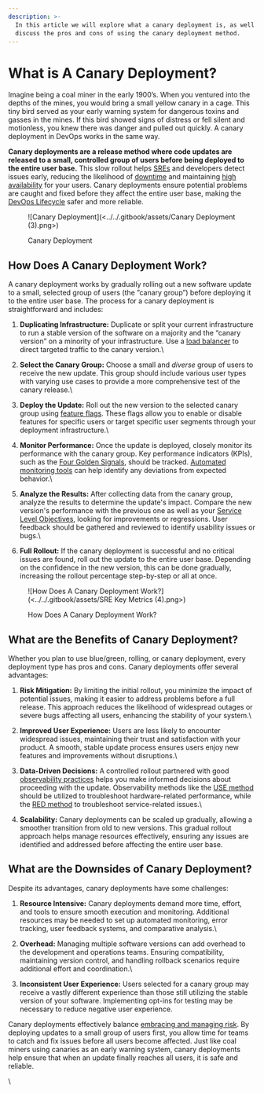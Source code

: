 ```yaml
---
description: >-
  In this article we will explore what a canary deployment is, as well as
  discuss the pros and cons of using the canary deployment method.
---
```


# What is A Canary Deployment?

Imagine being a coal miner in the early 1900’s. When you ventured into the depths of the mines, you would bring a small yellow canary in a cage. This tiny bird served as your early warning system for dangerous toxins and gasses in the mines. If this bird showed signs of distress or fell silent and motionless, you knew there was danger and pulled out quickly. A canary deployment in DevOps works in the same way.

**Canary deployments are a release method where code updates are released to a small, controlled group of users before being deployed to the entire user base.** This slow rollout helps [SREs](https://pagertree.com/learn/devops/what-is-site-reliability-engineering-sre) and developers detect issues early, reducing the likelihood of [downtime](https://pagertree.com/learn/incident-management/how-to-calculate-mttr-and-other-common-incident-recovery-metrics#downtime) and maintaining [high availability](https://pagertree.com/blog/sre-metrics-availability) for your users. Canary deployments ensure potential problems are caught and fixed before they affect the entire user base, making the [DevOps Lifecycle](https://pagertree.com/learn/devops/what-is-devops#devops-lifecycle) safer and more reliable.

<figure>![Canary Deployment](<../../.gitbook/assets/Canary Deployment (3).png>)<figcaption><p>Canary Deployment</p></figcaption></figure>

## How Does A Canary Deployment Work?

A canary deployment works by gradually rolling out a new software update to a small, selected group of users (the ”canary group”) before deploying it to the entire user base. The process for a canary deployment is straightforward and includes:

1. **Duplicating Infrastructure:** Duplicate or split your current infrastructure to run a stable version of the software on a majority and the “canary version” on a minority of your infrastructure. Use a [load balancer](https://aws.amazon.com/what-is/load-balancing/) to direct targeted traffic to the canary version.\

2. **Select the Canary Group:** Choose a small and _diverse_ group of users to receive the new update. This group should include various user types with varying use cases to provide a more comprehensive test of the canary release.\

3. **Deploy the Update:** Roll out the new version to the selected canary group using [feature flags](https://www.optimizely.com/optimization-glossary/feature-flags). These flags allow you to enable or disable features for specific users or target specific user segments through your deployment infrastructure.\

4. **Monitor Performance:** Once the update is deployed, closely monitor its performance with the canary group. Key performance indicators (KPIs), such as the [Four Golden Signals](https://pagertree.com/learn/devops/what-is-site-reliability-engineering-sre/four-golden-signals-sre-monitoring), should be tracked. [Automated monitoring tools](https://pagertree.com/blog/system-monitoring-7-best-apm-tools) can help identify any deviations from expected behavior.\

5. **Analyze the Results:** After collecting data from the canary group, analyze the results to determine the update's impact. Compare the new version's performance with the previous one as well as your [Service Level Objectives](https://pagertree.com/learn/incident-management/sla-vs-slo-vs-sli), looking for improvements or regressions. User feedback should be gathered and reviewed to identify usability issues or bugs.\

6. **Full Rollout:** If the canary deployment is successful and no critical issues are found, roll out the update to the entire user base. Depending on the confidence in the new version, this can be done gradually, increasing the rollout percentage step-by-step or all at once.

<figure>![How Does A Canary Deployment Work?](<../../.gitbook/assets/SRE Key Metrics (4).png>)<figcaption><p>How Does A Canary Deployment Work?</p></figcaption></figure>

## What are the Benefits of Canary Deployment?

Whether you plan to use blue/green, rolling, or canary deployment, every deployment type has pros and cons. Canary deployments offer several advantages:

1. **Risk Mitigation:** By limiting the initial rollout, you minimize the impact of potential issues, making it easier to address problems before a full release. This approach reduces the likelihood of widespread outages or severe bugs affecting all users, enhancing the stability of your system.\

2. **Improved User Experience:** Users are less likely to encounter widespread issues, maintaining their trust and satisfaction with your product. A smooth, stable update process ensures users enjoy new features and improvements without disruptions.\

3. **Data-Driven Decisions:** A controlled rollout partnered with good [observability practices](https://pagertree.com/learn/devops/what-is-observability) helps you make informed decisions about proceeding with the update. Observability methods like the [USE method](https://pagertree.com/learn/devops/what-is-observability/use-and-red-method#the-use-method) should be utilized to troubleshoot hardware-related performance, while the [RED method](https://pagertree.com/learn/devops/what-is-observability/use-and-red-method#the-red-method) to troubleshoot service-related issues.\

4. **Scalability:** Canary deployments can be scaled up gradually, allowing a smoother transition from old to new versions. This gradual rollout approach helps manage resources effectively, ensuring any issues are identified and addressed before affecting the entire user base.

## What are the Downsides of Canary Deployment?

Despite its advantages, canary deployments have some challenges:

1. **Resource Intensive:** Canary deployments demand more time, effort, and tools to ensure smooth execution and monitoring. Additional resources may be needed to set up automated monitoring, error tracking, user feedback systems, and comparative analysis.\

2. **Overhead:** Managing multiple software versions can add overhead to the development and operations teams. Ensuring compatibility, maintaining version control, and handling rollback scenarios require additional effort and coordination.\

3. **Inconsistent User Experience:** Users selected for a canary group may receive a vastly different experience than those still utilizing the stable version of your software. Implementing opt-ins for testing may be necessary to reduce negative user experience.

Canary deployments effectively balance [embracing and managing risk](https://pagertree.com/blog/site-reliability-engineer-sre-interview-questions#id-2.-what-are-the-key-principles-of-sre). By deploying updates to a small group of users first, you allow time for teams to catch and fix issues before all users become affected. Just like coal miners using canaries as an early warning system, canary deployments help ensure that when an update finally reaches all users, it is safe and reliable.&#x20;

\
